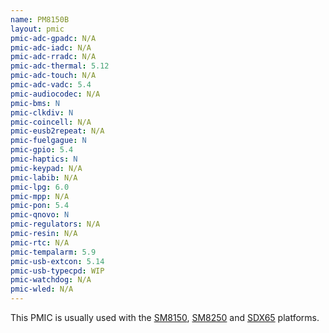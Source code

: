 ```yaml
---
name: PM8150B
layout: pmic
pmic-adc-gpadc: N/A
pmic-adc-iadc: N/A
pmic-adc-rradc: N/A
pmic-adc-thermal: 5.12
pmic-adc-touch: N/A
pmic-adc-vadc: 5.4
pmic-audiocodec: N/A
pmic-bms: N
pmic-clkdiv: N
pmic-coincell: N/A
pmic-eusb2repeat: N/A
pmic-fuelgague: N
pmic-gpio: 5.4
pmic-haptics: N
pmic-keypad: N/A
pmic-labib: N/A
pmic-lpg: 6.0
pmic-mpp: N/A
pmic-pon: 5.4
pmic-qnovo: N
pmic-regulators: N/A
pmic-resin: N/A
pmic-rtc: N/A
pmic-tempalarm: 5.9
pmic-usb-extcon: 5.14
pmic-usb-typecpd: WIP
pmic-watchdog: N/A
pmic-wled: N/A
---
```

This PMIC is usually used with the [SM8150](../soc/sm8150), [SM8250](../soc/sm8250) and [SDX65](../soc/sdx65) platforms.
